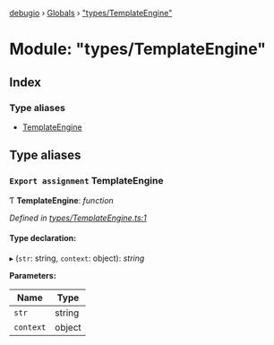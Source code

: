 [debugio](../README.md) › [Globals](../globals.md) › ["types/TemplateEngine"](_types_templateengine_.md)

# Module: "types/TemplateEngine"

## Index

### Type aliases

* [TemplateEngine](_types_templateengine_.md#export-assignment-templateengine)

## Type aliases

### `Export assignment` TemplateEngine

Ƭ **TemplateEngine**: *function*

*Defined in [types/TemplateEngine.ts:1](https://github.com/kislball/debugio/blob/264cb0b/src/types/TemplateEngine.ts#L1)*

#### Type declaration:

▸ (`str`: string, `context`: object): *string*

**Parameters:**

Name | Type |
------ | ------ |
`str` | string |
`context` | object |
